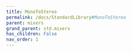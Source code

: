 ```yaml
---
title: MonoToStereo
permalink: /docs/StandardLibrary#MonoToStereo
parent: mixers
grand_parent: std.mixers
has_children: False
nav_order: 1
---
```

